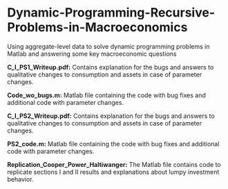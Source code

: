 # Dynamic-Programming-Recursive-Problems-in-Macroeconomics
Using aggregate-level data to solve dynamic programming problems in Matlab and answering some key macroeconomic questions

**C_I_PS1_Writeup.pdf:** Contains explanation for the bugs and answers to qualitative changes to consumption and assets in case of parameter changes. 

**Code_wo_bugs.m:** Matlab file containing the code with bug fixes and additional code with parameter changes.

**C_I_PS2_Writeup.pdf:** Contains explanation for the bugs and answers to qualitative changes to consumption and assets in case of parameter changes. 

**PS2_code.m:** Matlab file containing the code with bug fixes and additional code with parameter changes.

**Replication_Cooper_Power_Haltiwanger:** The Matlab file contains code to replicate sections I and II results and explanations about lumpy investment behavior.
